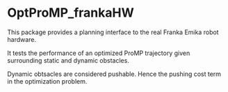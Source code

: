 # OptProMP_frankaHW

This package provides a planning interface to the real Franka Emika robot hardware.

It tests the performance of an optimized ProMP trajectory given surrounding static and dynamic obstacles.

Dynamic obtsacles are considered pushable. Hence the pushing cost term in the optimization problem.
